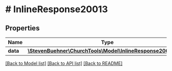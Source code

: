 # # InlineResponse20013

## Properties

Name | Type | Description | Notes
------------ | ------------- | ------------- | -------------
**data** | [**\StevenBuehner\ChurchTools\Model\InlineResponse20013Data**](InlineResponse20013Data.md) |  | [optional]

[[Back to Model list]](../../README.md#models) [[Back to API list]](../../README.md#endpoints) [[Back to README]](../../README.md)
